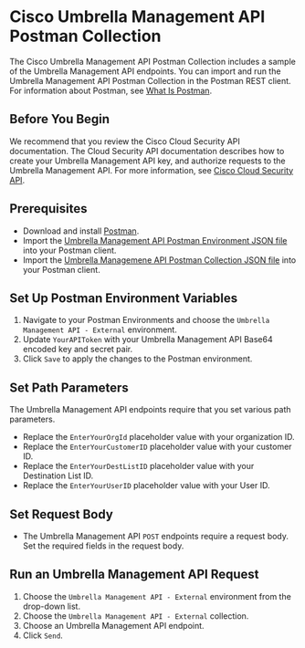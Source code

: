 # Cisco Umbrella Management API Postman Collection

The Cisco Umbrella Management API Postman Collection includes a sample of the Umbrella Management API endpoints. You can import and run the Umbrella Management API Postman Collection in the Postman REST client. For information about Postman, see [What Is Postman](https://www.postman.com/product/what-is-postman).

## Before You Begin

We recommend that you review the Cisco Cloud Security API documentation. The Cloud Security API documentation describes how to create your Umbrella Management API key, and authorize requests to the Umbrella Management API. For more information, see [Cisco Cloud Security API](https://developer.cisco.com/docs/cloud-security/).

## Prerequisites

* Download and install [Postman](https://www.getpostman.com/apps).
* Import the [Umbrella Management API Postman Environment JSON file](https://github.com/CiscoDevNet/cloud-security/blob/master/Umbrella/PostmanExamples/legacy/ManagementAPIs/Umbrella%20Management%20API%20-%20External.postman_environment.json) into your Postman client.
* Import the [Umbrella Managemene API Postman Collection JSON file](https://github.com/CiscoDevNet/cloud-security/blob/master/Umbrella/PostmanExamples/legacy/ManagementAPIs/Umbrella%20Management%20APIs%20-%20External.postman_collection.json) into your Postman client.

## Set Up Postman Environment Variables

1. Navigate to your Postman Environments and choose the `Umbrella Management API - External` environment.
1. Update `YourAPIToken` with your Umbrella Management API Base64 encoded key and secret pair.
1. Click `Save` to apply the changes to the Postman environment.

## Set Path Parameters

The Umbrella Management API endpoints require that you set various path parameters.

* Replace the `EnterYourOrgId` placeholder value with your organization ID.
* Replace the `EnterYourCustomerID` placeholder value with your customer ID.
* Replace the `EnterYourDestListID` placeholder value with your Destination List ID.
* Replace the `EnterYourUserID` placeholder value with your User ID.

## Set Request Body

* The Umbrella Management API `POST` endpoints require a request body. Set the required fields in the request body.

## Run an Umbrella Management API Request

1. Choose the `Umbrella Management API - External` environment from the drop-down list.
1. Choose the `Umbrella Management API - External` collection.
1. Choose an Umbrella Management API endpoint.
1. Click `Send`.
